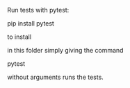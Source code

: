 Run tests with pytest:

pip install pytest

to install

in this folder simply giving the command

pytest

without arguments runs the tests.
